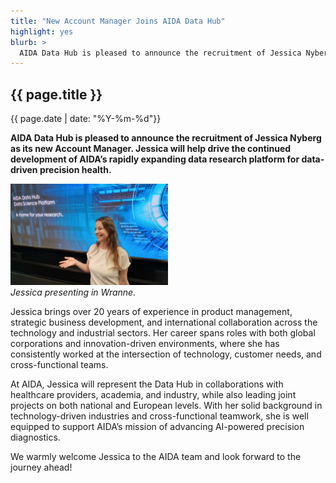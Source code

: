 ```yaml
---
title: "New Account Manager Joins AIDA Data Hub"
highlight: yes
blurb: >
  AIDA Data Hub is pleased to announce the recruitment of Jessica Nyberg as its new Account Manager. Jessica will help drive the continued development of AIDA’s rapidly expanding data research platform for data-driven precision health.
---
```

## {{ page.title }}
<span class="small">{{ page.date | date: "%Y-%m-%d"}}</span>

**AIDA Data Hub is pleased to announce the recruitment of Jessica Nyberg as its new Account Manager. Jessica will help drive the continued development of AIDA’s rapidly expanding data research platform for data-driven precision health.**

<div class="right" style="width:50%"><img alt="Jessica presenting in Wranne" src="/assets/images/jessica-wranne.jpg"/><br/><i>Jessica presenting in Wranne.</i></div>

Jessica brings over 20 years of experience in product management, strategic business development, and international collaboration across the technology and industrial sectors. Her career spans roles with both global corporations and innovation-driven environments, where she has consistently worked at the intersection of technology, customer needs, and cross-functional teams.

At AIDA, Jessica will represent the Data Hub in collaborations with healthcare providers, academia, and industry, while also leading joint projects on both national and European levels. With her solid background in technology-driven industries and cross-functional teamwork, she is well equipped to support AIDA’s mission of advancing AI-powered precision diagnostics.

We warmly welcome Jessica to the AIDA team and look forward to the journey ahead!
